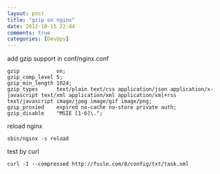 ```yaml
---
layout: post
title: "gzip on nginx"
date: 2012-10-15 22:44
comments: true
categories: [DevOps]
---
```


add gzip support in conf/nginx.conf

    gzip            on;
    gzip_comp_level 5;
    gzip_min_length 1024;
    gzip_types      text/plain text/css application/json application/x-javascript text/xml application/xml application/xml+rss text/javascript image/jpeg image/gif image/png;
    gzip_proxied    expired no-cache no-store private auth;
    gzip_disable    "MSIE [1-6]\.";

reload nginx

    sbin/nginx -s reload

test by curl

    curl -I --compressed http://fssle.com/8/config/txt/task.xml